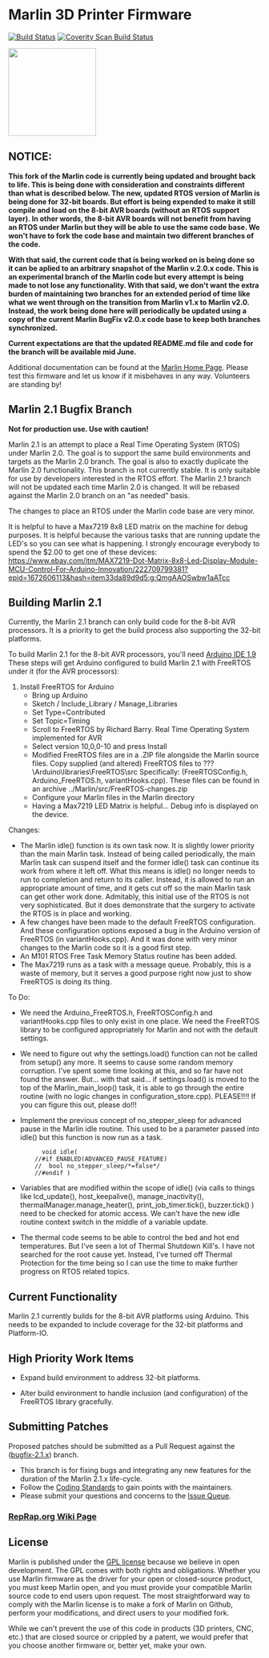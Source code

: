 # Marlin 3D Printer Firmware

[![Build Status](https://travis-ci.org/MarlinFirmware/Marlin.svg?branch=RCBugFix)](https://travis-ci.org/MarlinFirmware/Marlin)
[![Coverity Scan Build Status](https://scan.coverity.com/projects/2224/badge.svg)](https://scan.coverity.com/projects/2224)

<img align="top" width=175 src="buildroot/share/pixmaps/logo/marlin-250.png" />

## NOTICE:

__This fork of the Marlin code is currently being updated and brought back to life. This is being done with consideration and constraints different than what is described below. The new, updated RTOS version of Marlin is being done for 32-bit boards. But effort is being expended to make it still compile and load on the 8-bit AVR boards (without an RTOS support layer). In other words, the 8-bit AVR boards will not benefit from having an RTOS under Marlin but they will be able to use the same code base. We won't have to fork the code base and maintain two different branches of the code.__

__With that said, the current code that is being worked on is being done so it can be aplied to an arbitrary snapshot of the Marlin v.2.0.x code. This is an experimental branch of the Marlin code but every attempt is being made to not lose any functionality. With that said, we don't want the extra burden of maintaining two branches for an extended period of time like what we went through on the transition from Marlin v1.x to Marlin v2.0. Instead, the work being done here will periodically be updated using a copy of the current Marlin BugFix v2.0.x code base to keep both branches synchronized.__

__Current expectations are that the updated README.md file and code for the branch will be available mid June.__

Additional documentation can be found at the [Marlin Home Page](http://marlinfw.org/).
Please test this firmware and let us know if it misbehaves in any way. Volunteers are standing by!

## Marlin 2.1 Bugfix Branch

__Not for production use. Use with caution!__

Marlin 2.1 is an attempt to place a Real Time Operating System (RTOS) under Marlin 2.0.   The goal is to support the same build environments and targets as the Marlin 2.0 branch.   The goal is also to exactly duplicate the Marlin 2.0 functionality.   This branch is not currently stable.  It is only suitable for use by developers interested in the RTOS effort.   The Marlin 2.1 branch will not be updated each time Marlin 2.0 is changed.  It will be rebased against the Marlin 2.0 branch on an "as needed" basis.

The changes to place an RTOS under the Marlin code base are very minor.

It is helpful to have a Max7219 8x8 LED matrix on the machine for debug purposes.  It is helpful because the various tasks that are running update the LED's so you can see what is happening.   I strongly encourage everybody to spend the $2.00 to get one of these devices:  https://www.ebay.com/itm/MAX7219-Dot-Matrix-8x8-Led-Display-Module-MCU-Control-For-Arduino-Innovation/222709799381?epid=1672606113&hash=item33da89d9d5:g:QmgAAOSwbw1aATcc


## Building Marlin 2.1

Currently, the Marlin 2.1 branch can only build code for the 8-bit AVR processors.  It is a priority to get the build process also supporting the 32-bit platforms.   

To build Marlin 2.1 for the 8-bit AVR processors, you'll need [Arduino IDE 1.9](https://www.arduino.cc/en/main/software)   These steps will get Arduino configured to build Marlin 2.1 with FreeRTOS under it (for the AVR processors):

1.  Install FreeRTOS for Arduino
       - Bring up Arduino
       - Sketch / Include_Library / Manage_Libraries
       - Set Type=Contributed
       - Set Topic=Timing
       - Scroll to FreeRTOS by Richard Barry.  Real Time Operating System implemented for AVR
       - Select version 10,0,0-10 and press Install
       - Modified FreeRTOS files are in a .ZIP file alongside the Marlin source files.  Copy supplied (and altered) FreeRTOS files to ???\Arduino\libraries\FreeRTOS\src  Specifically: (FreeRTOSConfig.h, Arduino_FreeRTOS.h, variantHooks.cpp).  These files can be found in an archive ../Marlin/src/FreeRTOS-changes.zip
       - Configure your Marlin files in the Marlin directory
       - Having a Max7219 LED Matrix is helpful...  Debug info is displayed on
         the device.

Changes:
  - The Marlin idle() function is its own task now.  It is slightly lower priority than the main Marlin task.  Instead of being called periodically, the main Marlin task can suspend itself and the former idle() task can continue its work from where it left off.  What this means is idle() no longer needs to run to completion and return to its caller.  Instead, it is allowed to run an appropriate amount of time, and it gets cut off so the main Marlin task can get other work done.   Admitably, this initial use of the RTOS is not very sophisticated.  But it does demonstrate that the surgery to activate the RTOS is in place and working.
  - A few changes have been made to the default FreeRTOS configuration.  And these configuration options exposed a bug in the Arduino version of FreeRTOS (in variantHooks.cpp).  And it was done with very minor changes to the Marlin code so it is a good first step.
  - An M101 RTOS Free Task Memory Status routine has been added.
  - The Max7219 runs as a task with a message queue.   Probably, this is a waste of memory, but it serves a good purpose right now just to show FreeRTOS is doing its thing.
   

To Do:
  - We need the Arduino_FreeRTOS.h, FreeRTOSConfig.h and variantHooks.cpp files to only exist in one place. We need the FreeRTOS library to be configured appropriately for Marlin and not with the default settings.

  - We need to figure out why the settings.load() function can not be called
    from setup() any more.   It seems to cause some random memory corruption.
    I've spent some time looking at this, and so far have not found the
    answer.   But...  with that said...  if settings.load() is moved to the
    top of the Marlin_main_loop() task, it is able to go through the entire
    routine (with no logic changes in configuration_store.cpp).   PLEASE!!!!
    If you can figure this out, please do!!!

  - Implement the previous concept of no_stepper_sleep for advanced pause in
    the Marlin idle routine. This used to be a parameter passed into idle()
    but this function is now run as a task.

              void idle(
            //#if ENABLED(ADVANCED_PAUSE_FEATURE)
            //  bool no_stepper_sleep/*=false*/
            //#endif ) 

  - Variables that are modified within the scope of idle() (via calls to things like  lcd_update(), host_keepalive(), manage_inactivity(), thermalManager.manage_heater(), print_job_timer.tick(), buzzer.tick() ) need to be checked for atomic access.   We can't have the new idle routine context
    switch in the middle of a variable update.   

  - The thermal code seems to be able to control the bed and hot end
    temperatures.   But I've seen a lot of Thermal Shutdown Kill's.  I have
    not searched for the root cause yet.   Instead, I've turned off Thermal
    Protection for the time being so I can use the time to make further
    progress on RTOS related topics.


## Current Functionality

Marlin 2.1 currently builds for the 8-bit AVR platforms using Arduino.   This needs to be expanded to include coverage for the 32-bit platforms and Platform-IO.

## High Priority Work Items

- Expand build environment to address 32-bit platforms.

- Alter build environment to handle inclusion (and configuration) of the FreeRTOS library gracefully.

## Submitting Patches

Proposed patches should be submitted as a Pull Request against the ([bugfix-2.1.x](https://github.com/MarlinFirmware/Marlin/tree/bugfix-2.1.x)) branch.

- This branch is for fixing bugs and integrating any new features for the duration of the Marlin 2.1.x life-cycle.
- Follow the [Coding Standards](http://marlinfw.org/docs/development/coding_standards.html) to gain points with the maintainers.
- Please submit your questions and concerns to the [Issue Queue](https://github.com/MarlinFirmware/Marlin/issues).

### [RepRap.org Wiki Page](http://reprap.org/wiki/Marlin)

## License

Marlin is published under the [GPL license](/LICENSE) because we believe in open development. The GPL comes with both rights and obligations. Whether you use Marlin firmware as the driver for your open or closed-source product, you must keep Marlin open, and you must provide your compatible Marlin source code to end users upon request. The most straightforward way to comply with the Marlin license is to make a fork of Marlin on Github, perform your modifications, and direct users to your modified fork.

While we can't prevent the use of this code in products (3D printers, CNC, etc.) that are closed source or crippled by a patent, we would prefer that you choose another firmware or, better yet, make your own.


